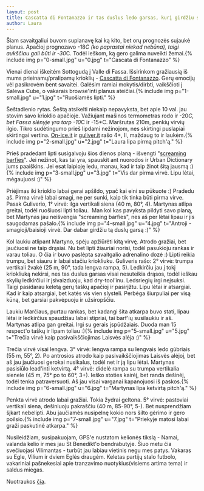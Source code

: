 ```yaml
---
layout: post
title: Cascatta di Fontanazzo ir tas duslus ledo garsas, kurį girdžiu sapnuodama
author: Laura
---
```


Šiam savaitgaliui buvom suplanavę kai ką kito, bet orų prognozės sujaukė planus. Apačioj prognozavo -18*C (ko paprastai niekad nebūna), taigi aukščiau gali būti ir -30*C. Todėl ieškom, ką gero galima nuveikti žemai.{% include img p="0-small.jpg" u="0.jpg" t="Cascata di Fontanazzo" %}

<!--break-->

Vienai dienai iškeitėm Sottogudą į Valle di Fassa. Išsirinkom gražiausią iš mums prieinamų/pralipamų krioklių - [Cascatta di Fontanazzo](http://www.gulliver.it/itinerario/4944/). Gerų emocijų vėl pasikrovėm bent savaitei. Galėsim ramiai mokytis/dirbti, vaikščioti į Salewa Cube, o vakarais browse'inti planus ateičiai.{% include img p="1-small.jpg" u="1.jpg" t="Ruošiamės lipti." %}

Šeštadienio rytas. Šeštą atsikelti niekaip nepavyksta, bet apie 10 val. jau stovim savo krioklio apačioje. Važiujant mašinos termometras rodo ir -20*C, bet Fassa slėnyje yra tarp -10*C ir -15*C. Maršrutas 210m, penkių virvių ilgio. Tikro sudėtingumo prieš lipdami nežinojom, nes skirtingi puslapiai skirtingai vertina. [On-ice.it](http://www.on-ice.it/onice/onice_view_report.php?type=4&id=2827) ir [guliver.it](http://www.gulliver.it/itinerario/4944/) rašo 4+, II, maždaug to ir laukėm.{% include img p="2-small.jpg" u="2.jpg" t="Laura lipa pirmą pitch'ą." %}

Prieš pradedant lipti susigalvoju šios dienos planą - išvengti "[screaming barfies](http://www.urbandictionary.com/define.php?term=Screaming%20Barfies)".  Jei nežinot, kas tai yra, spauskit ant nuorodos ir Urban Dictionary  jums paaiškins. Jei esat laipioję ledu, manau, kad ir taip žinot šitą  jausmą :){% include img p="3-small.jpg" u="3.jpg" t="Vis dar pirma virvė. Lipu lėtai, mėgaujuosi :)" %}

Priėjimas iki krioklio labai gerai apšildo, ypač kai eini su pūkuote :) Pradedu aš. Pirma virvė labai smagi, ne per sunki, kaip tik tinka būti pirma virve. Pasak Guliverio, 1° virvė: ilga vertikali siena (40 m, 80°, 4). Martynas atlipa greitai, todėl ruošiuosi lipti toliau.  Man kol kas pavyksta pildyti savo planą, bet Martynas jau neišvengia "screaming barfies", nes aš per lėtai lipau ir jis saugodamas pašalo.{% include img p="4-small.jpg" u="4.jpg" t="Antroji - smagioji/baisioji virvė. Dar dabar girdžiu tą duslų garsą :)" %}

Kol laukiu atlipant Martyno, spėju apžiūrėti kitą virvę. Atrodo gražiai, bet jaučiuosi ne taip drąsiai. Nu bet lipti žiauriai norisi, todėl pasukioju rankas ir varau toliau. O čia ir buvo paslėpta savaitgalio adrenalino dozė :) Lipti reikia trumpu, bet siauru ir labai stačiu kriokliuku. Guliveris rašo: 2° virvė: trumpa vertikali žvakė (25 m, 90°, tada lengva rampa, 5). Ledkirčiu jau į tokį kriokliuką nekirsi, nes tas duslus garsas visai nesuteikia drąsos, todėl ieškau skylių ledkirčiui ir įsivaizduoju, kad dry-tool'inu. Ledsriegių irgi neįsuksi. Taigi pasidarau keletą gerų taškų apačioj ir pasirįžtu. Lipu lėtai ir atsargiai. Kad ir kaip atsargiai, bet katės vis vien slysteli. Perbėga šiurpuliai per visą kūną, bet garsiai pakvėpuoju ir užsiropščiu.

Laukiu Marčiaus, purtau rankas, bet kadangi šita atkarpa buvo stati, lipau lėtai ir ledkirčius spaudžiau labai stipriai, tai barf'ių susilaukiu ir aš. Martynas atlipa gan greitai. Irgi su gerais įspūdžaiais. Duoda man 15 respect'o taškų ir lipam toliau :){% include img p="5-small.jpg" u="5.jpg" t="Trečia virvė kaip pasivaikščiojimas Laisvės alėja :)" %}

Trečia virvė visai lengva. 3° virvė: lengva rampa su lengvais ledo gūbriais (55 m, 55°, 2). Po antrosios atrodo kaip pasivaikščiojimas Laisvės alėjoj, bet aš jau jaučiuosi gerokai nusikalus, todėl net ir ją lipu lėtai. Martynas pasisiūlo lead'inti ketvirtą. 4° virvė: didelė rampa su trumpa vertikalia sienele (45 m, 75° po to 60°, 3+). Ieško stoties kairėj, bet randa dešinėj, todėl tenka patraversuoti. Aš jau visai varganai kapanojuosi iš paskos.{% include img p="6-small.jpg" u="6.jpg" t="Martynas lipa ketvirtą pitch'ą." %}

Penkta virvė atrodo labai gražiai. Tokia žydrai geltona. 5° virvė: pastoviai vertikali siena, dešiniuoju pakraščiu (40 m, 85-90°, 5-). Bet nusprendžiam šįkart nebelipti. Abu jaučiamės nusipelnę kokio nors šilto gėrimo ir gero poilsio.{% include img p="7-small.jpg" u="7.jpg" t="Priekyje matosi labai graži paskutinė atkarpa." %}

Nusileidžiam, susipakuojam, GPS'e nustatom kelionės tikslą - Namai, valanda kelio ir mes jau St Benedikt'o bendrabutyje. Šiuo metu čia svečiuojasi Vilimantas - turbūt jau labiau vietinis negu mes patys. Vakaras su Egle, Vilium ir dviem Eglės draugėm. Keletas partijų stalo futbolo, vakariniai pašnekesiai apie tranzavimo nuotykius(visiems artima tema) ir saldus miegas.

Nuotraukos [čia](https://picasaweb.google.com/102681513671307630033/2012_02_04_Cascata_di_FontanazzoValleDiFassa#).
